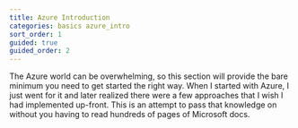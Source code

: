 ```yaml
---
title: Azure Introduction
categories: basics azure_intro
sort_order: 1
guided: true
guided_order: 2
---
```

The Azure world can be overwhelming, so this section will provide the bare minimum you need to get started the right way.<!--more--> When I started with Azure, I just went for it and later realized there were a few approaches that I wish I had implemented up-front. This is an attempt to pass that knowledge on without you having to read hundreds of pages of Microsoft docs.